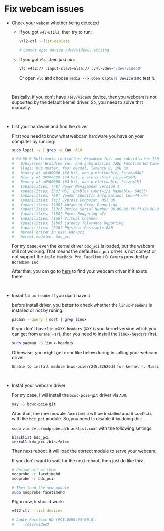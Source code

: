 # Fix webcam issues

- Check your `webcam` whether being detected

    - If you got `v4l-utils`, then try to run:

        ```bash
        v4l2-ctl --list-devices

        # Cannot open device /dev/video0, exiting.
        ```

    - If you got `vlc`, then just run:

        ```bash
        vlc v4l2:// :input-slave=alsa:// :v4l-vdev="/dev/video0"
        ```

        Or open `vlc` and choose `media --> Open Capture Device` and test it.

    </br>

    Basically, if you don't have `/dev/video0` device, then you webcam is not
    supported by the default kernel driver. So, you need to solve that manually.

</br>

- List your hardware and find the driver

    First you need to know what webcam hardware you have on your computer by running:

    ```bash
    sudo lspci -v | grep -e Cam -A18

    # 04:00.0 Multimedia controller: Broadcom Inc. and subsidiaries 720p FaceTime HD Camera
    # 	Subsystem: Broadcom Inc. and subsidiaries 720p FaceTime HD Camera
    # 	Flags: bus master, fast devsel, latency 0, IRQ 39
    # 	Memory at a0a00000 (64-bit, non-prefetchable) [size=64K]
    # 	Memory at 80000000 (64-bit, prefetchable) [size=256M]
    # 	Memory at a0900000 (64-bit, non-prefetchable) [size=1M]
    # 	Capabilities: [48] Power Management version 3
    # 	Capabilities: [58] MSI: Enable+ Count=1/1 Maskable- 64bit+
    # 	Capabilities: [68] Vendor Specific Information: Len=44 <?>
    # 	Capabilities: [ac] Express Endpoint, MSI 00
    # 	Capabilities: [100] Advanced Error Reporting
    # 	Capabilities: [13c] Device Serial Number 00-00-00-ff-ff-00-00-00
    # 	Capabilities: [150] Power Budgeting <?>
    # 	Capabilities: [160] Virtual Channel
    # 	Capabilities: [1b0] Latency Tolerance Reporting
    # 	Capabilities: [220] Physical Resizable BAR
    # 	Kernel driver in use: bdc-pci
    # 	Kernel modules: bdc_pci
    ```

    For my case, even the kernel driver `bdc_pci` is loaded, but the webcam still not
    working. That means the default `bdc_pci` driver is not correct or not support
    the `Apple MacBook Pro FaceTime HD Camera` provided by `Boradcom Inc`.

    After that, you can go to [here](https://www.linuxtv.org/wiki/index.php/Webcam_devices) to
    find your webcam driver if it exists there.

</br>

- Install `linux-header` if you don't have it

    before install driver, you better to check whether the `linux-headers` is installed
    or not by runing:

    ```bash
    pacman --query | sort | grep linux
    ```

    If you don't have `linuxXXX-headers` (`XXX` is you kernel version which you can get from
    `uname -sr`), then you need to install the `linux-headers` first. 

    ```bash
    sudo pacman -S linux-headers
    ```

    Otherwise, you might get error like below during installing your webcam driver:

    ```bash
    Unable to install module bcwc-pcie/r245.82626d4 for kernel *: Missing kernel headers.
    ```

    </br>

- Install your webcam driver

    For my case, I will install the `bcwc-pcie-git` driver via `AUR`. 

    ```bash
    yay -S bcwc-pcie-git
    ```

    After that, the new module `facetimehd` will be installed and it conflicts with the
    `bdc_pci` module. So, you need to disable it by doing this:

    `sudo vim /etc/modprobe.d/blacklist.conf` with the following settings:

    ```bash
    blacklist bdc_pci
    install bdc_pci /bin/false
    ```

    Then next reboot, it will load the correct module to serve your webcam.

    If you don't want to wait for the next reboot, then just do like this:

    ```bash
    # Unload all of them
    modprobe -r facetimehd  
    modprobe -r bdc_pci

    # Then load the new module
    sudo modprobe facetimehd
    ```

    Right now, it should work:

    ```bash
    v4l2-ctl --list-devices

    # Apple Facetime HD (PCI:0000:04:00.0):
    #     /dev/video0
    ```
    

